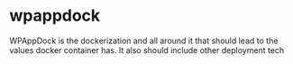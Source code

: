 # wpappdock
WPAppDock is the dockerization and all around it that should lead to the values docker container has.  It also should include other deployment tech
